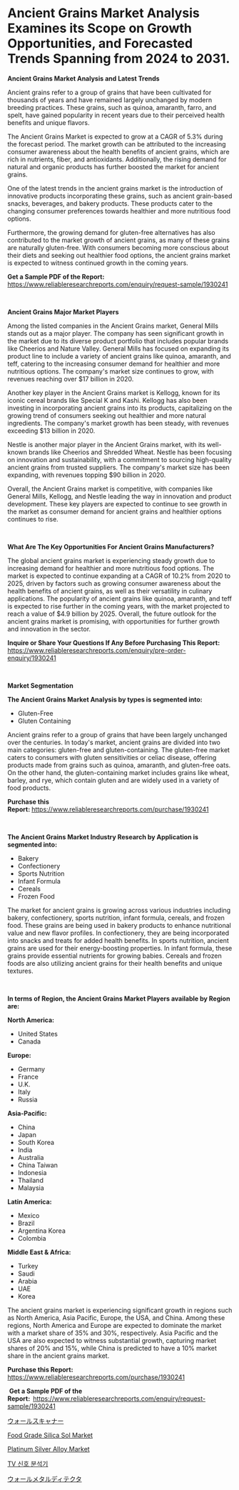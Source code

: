 <p><h1>Ancient Grains Market Analysis Examines its Scope on Growth Opportunities, and Forecasted Trends Spanning from 2024 to 2031.</h1></p><p><strong>Ancient Grains Market Analysis and Latest Trends</strong></p>
<p><p>Ancient grains refer to a group of grains that have been cultivated for thousands of years and have remained largely unchanged by modern breeding practices. These grains, such as quinoa, amaranth, farro, and spelt, have gained popularity in recent years due to their perceived health benefits and unique flavors.</p><p>The Ancient Grains Market is expected to grow at a CAGR of 5.3% during the forecast period. The market growth can be attributed to the increasing consumer awareness about the health benefits of ancient grains, which are rich in nutrients, fiber, and antioxidants. Additionally, the rising demand for natural and organic products has further boosted the market for ancient grains.</p><p>One of the latest trends in the ancient grains market is the introduction of innovative products incorporating these grains, such as ancient grain-based snacks, beverages, and bakery products. These products cater to the changing consumer preferences towards healthier and more nutritious food options.</p><p>Furthermore, the growing demand for gluten-free alternatives has also contributed to the market growth of ancient grains, as many of these grains are naturally gluten-free. With consumers becoming more conscious about their diets and seeking out healthier food options, the ancient grains market is expected to witness continued growth in the coming years.</p></p>
<p><strong>Get a Sample PDF of the Report:&nbsp;</strong> <a href="https://www.reliableresearchreports.com/enquiry/request-sample/1930241">https://www.reliableresearchreports.com/enquiry/request-sample/1930241</a></p>
<p>&nbsp;</p>
<p><strong>Ancient Grains Major Market Players</strong></p>
<p><p>Among the listed companies in the Ancient Grains market, General Mills stands out as a major player. The company has seen significant growth in the market due to its diverse product portfolio that includes popular brands like Cheerios and Nature Valley. General Mills has focused on expanding its product line to include a variety of ancient grains like quinoa, amaranth, and teff, catering to the increasing consumer demand for healthier and more nutritious options. The company's market size continues to grow, with revenues reaching over $17 billion in 2020.</p><p>Another key player in the Ancient Grains market is Kellogg, known for its iconic cereal brands like Special K and Kashi. Kellogg has also been investing in incorporating ancient grains into its products, capitalizing on the growing trend of consumers seeking out healthier and more natural ingredients. The company's market growth has been steady, with revenues exceeding $13 billion in 2020.</p><p>Nestle is another major player in the Ancient Grains market, with its well-known brands like Cheerios and Shredded Wheat. Nestle has been focusing on innovation and sustainability, with a commitment to sourcing high-quality ancient grains from trusted suppliers. The company's market size has been expanding, with revenues topping $90 billion in 2020.</p><p>Overall, the Ancient Grains market is competitive, with companies like General Mills, Kellogg, and Nestle leading the way in innovation and product development. These key players are expected to continue to see growth in the market as consumer demand for ancient grains and healthier options continues to rise.</p></p>
<p>&nbsp;</p>
<p><strong>What Are The Key Opportunities For Ancient Grains Manufacturers?</strong></p>
<p><p>The global ancient grains market is experiencing steady growth due to increasing demand for healthier and more nutritious food options. The market is expected to continue expanding at a CAGR of 10.2% from 2020 to 2025, driven by factors such as growing consumer awareness about the health benefits of ancient grains, as well as their versatility in culinary applications. The popularity of ancient grains like quinoa, amaranth, and teff is expected to rise further in the coming years, with the market projected to reach a value of $4.9 billion by 2025. Overall, the future outlook for the ancient grains market is promising, with opportunities for further growth and innovation in the sector.</p></p>
<p><strong>Inquire or Share Your Questions If Any Before Purchasing This Report:</strong> <a href="https://www.reliableresearchreports.com/enquiry/pre-order-enquiry/1930241">https://www.reliableresearchreports.com/enquiry/pre-order-enquiry/1930241</a></p>
<p>&nbsp;</p>
<p><strong>Market Segmentation</strong></p>
<p><strong>The Ancient Grains Market Analysis by types is segmented into:</strong></p>
<p><ul><li>Gluten-Free</li><li>Gluten Containing</li></ul></p>
<p><p>Ancient grains refer to a group of grains that have been largely unchanged over the centuries. In today's market, ancient grains are divided into two main categories: gluten-free and gluten-containing. The gluten-free market caters to consumers with gluten sensitivities or celiac disease, offering products made from grains such as quinoa, amaranth, and gluten-free oats. On the other hand, the gluten-containing market includes grains like wheat, barley, and rye, which contain gluten and are widely used in a variety of food products.</p></p>
<p><strong>Purchase this Report:&nbsp;</strong><a href="https://www.reliableresearchreports.com/purchase/1930241">https://www.reliableresearchreports.com/purchase/1930241</a></p>
<p>&nbsp;</p>
<p><strong>The Ancient Grains Market Industry Research by Application is segmented into:</strong></p>
<p><ul><li>Bakery</li><li>Confectionery</li><li>Sports Nutrition</li><li>Infant Formula</li><li>Cereals</li><li>Frozen Food</li></ul></p>
<p><p>The market for ancient grains is growing across various industries including bakery, confectionery, sports nutrition, infant formula, cereals, and frozen food. These grains are being used in bakery products to enhance nutritional value and new flavor profiles. In confectionery, they are being incorporated into snacks and treats for added health benefits. In sports nutrition, ancient grains are used for their energy-boosting properties. In infant formula, these grains provide essential nutrients for growing babies. Cereals and frozen foods are also utilizing ancient grains for their health benefits and unique textures.</p></p>
<p>&nbsp;</p>
<p><strong>In terms of Region, the Ancient Grains Market Players available by Region are:</strong></p>
<p>
    <p> <strong> North America: </strong>
        <ul>
            <li>United States</li>
            <li>Canada</li>
        </ul>
        </p> 
    <p> <strong> Europe: </strong>
        <ul>
            <li>Germany</li>
            <li>France</li>
            <li>U.K.</li>
            <li>Italy</li>
            <li>Russia</li>
        </ul>
        </p> 
    <p> <strong> Asia-Pacific: </strong>
        <ul>
            <li>China</li>
            <li>Japan</li>
            <li>South Korea</li>
            <li>India</li>
            <li>Australia</li>
            <li>China Taiwan</li>
            <li>Indonesia</li>
            <li>Thailand</li>
            <li>Malaysia</li>
        </ul>
        </p> 
    <p> <strong> Latin America: </strong>
        <ul>
            <li>Mexico</li>
            <li>Brazil</li>
            <li>Argentina Korea</li>
            <li>Colombia</li>
        </ul>
        </p> 
    <p> <strong> Middle East & Africa: </strong>
        <ul>
            <li>Turkey</li>
            <li>Saudi</li>
            <li>Arabia</li>
            <li>UAE</li>
            <li>Korea</li>
        </ul>
    </p>
    </p>
<p><p>The ancient grains market is experiencing significant growth in regions such as North America, Asia Pacific, Europe, the USA, and China. Among these regions, North America and Europe are expected to dominate the market with a market share of 35% and 30%, respectively. Asia Pacific and the USA are also expected to witness substantial growth, capturing market shares of 20% and 15%, while China is predicted to have a 10% market share in the ancient grains market.</p></p>
<p><strong>Purchase this Report: </strong><a href="https://www.reliableresearchreports.com/purchase/1930241">https://www.reliableresearchreports.com/purchase/1930241</a></p>
<p>&nbsp;<strong>Get a Sample PDF of the Report:&nbsp;&nbsp;</strong><a href="https://www.reliableresearchreports.com/enquiry/request-sample/1930241">https://www.reliableresearchreports.com/enquiry/request-sample/1930241</a></p>
<p><strong></strong></p>
<p><p><a href="https://medium.com/@presleymertz2021/%E3%82%A6%E3%82%A9%E3%83%BC%E3%83%AB%E3%82%B9%E3%82%AD%E3%83%A3%E3%83%8A%E3%83%BC%E5%B8%82%E5%A0%B4%E3%81%AE%E8%A6%8F%E6%A8%A1%E3%81%A8%E5%B8%82%E5%A0%B4%E5%8B%95%E5%90%91-%E5%AE%8C%E5%85%A8%E3%81%AA%E7%94%A3%E6%A5%AD%E6%A6%82%E8%A6%81-2024%E5%B9%B4%E3%81%8B%E3%82%892031%E5%B9%B4-862f690be483">ウォールスキャナー</a></p><p><a href="https://cute-banjo-8ca.notion.site/Food-Grade-Silica-Sol-Market-Size-Furnishes-Valuable-Information-Encompassing-Market-Share-Market-T-a73bfa43ac364373891e5146fb059879">Food Grade Silica Sol Market</a></p><p><a href="https://view.publitas.com/reportprime-1/platinum-silver-alloy-market-furnish-information-about-market-size-market-share-market-dynamics-and-projections-spanning-from-2024-to-2031/">Platinum Silver Alloy Market</a></p><p><a href="https://medium.com/@maeennan456456/tv-%EC%8B%9C%EA%B7%B8%EB%84%90-%EB%B6%84%EC%84%9D%EA%B8%B0-%EC%8B%9C%EC%9E%A5-%EC%A1%B0%EC%82%AC-%EB%B3%B4%EA%B3%A0%EC%84%9C-%EA%B7%B8-%EC%97%AD%EC%82%AC-%EB%B0%8F-2024%EB%85%84%EB%B6%80%ED%84%B0-2031%EB%85%84%EA%B9%8C%EC%A7%80%EC%9D%98-%EC%98%88%EC%B8%A1-8f7ebed29c10">TV 신호 분석기</a></p><p><a href="https://medium.com/@presleymertz2021/%E5%A3%81%E9%87%91%E5%B1%9E%E6%8E%A2%E7%9F%A5%E6%A9%9F%E5%B8%82%E5%A0%B4%E3%81%AE%E5%88%86%E6%9E%90-%E3%82%B0%E3%83%AD%E3%83%BC%E3%83%90%E3%83%AB%E7%94%A3%E6%A5%AD%E3%81%AE%E8%A6%8B%E9%80%9A%E3%81%97%E3%81%A8%E4%BA%88%E6%B8%AC-2024%E5%B9%B4%E3%81%8B%E3%82%892031%E5%B9%B4-2b0436e3fb4c">ウォールメタルディテクタ</a></p></p>